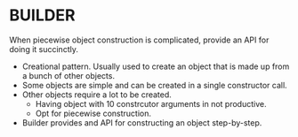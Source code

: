 # BUILDER
When piecewise object construction is complicated, provide an API for doing it succinctly.

* Creational pattern. Usually used to create an object that is made up from a bunch of other objects.
* Some objects are simple and can be created in a single constructor call.
* Other objects require a lot to be created.
  - Having object with 10 constrcutor arguments in not productive.
  - Opt for piecewise construction.
* Builder provides and API for constructing an object step-by-step.
